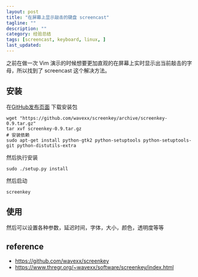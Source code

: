 ```yaml
---
layout: post
title: "在屏幕上显示敲击的键盘 screencast"
tagline: ""
description: ""
category: 经验总结
tags: [screencast, keyboard, linux, ]
last_updated: 
---
```


之前在做一次 Vim 演示的时候想要更加直观的在屏幕上实时显示出当前敲击的字母，所以找到了 screencast 这个解决方法。

## 安装
在[GitHub发布页面](https://github.com/wavexx/screenkey/releases) 下载安装包

    wget "https://github.com/wavexx/screenkey/archive/screenkey-0.9.tar.gz"
    tar xvf screenkey-0.9.tar.gz
    # 安装依赖
    sudo apt-get install python-gtk2 python-setuptools python-setuptools-git python-distutils-extra

然后执行安装

    sudo ./setup.py install

然后启动

    screenkey

## 使用

然后可以设置各种参数，延迟时间，字体，大小，颜色，透明度等等

## reference

- <https://github.com/wavexx/screenkey>
- <https://www.thregr.org/~wavexx/software/screenkey/index.html>
